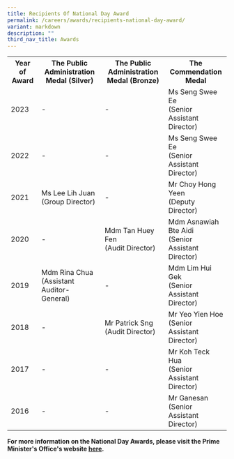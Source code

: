 ```yaml
---
title: Recipients Of National Day Award
permalink: /careers/awards/recipients-national-day-award/
variant: markdown
description: ""
third_nav_title: Awards
---
```

<table> 
	<!-- don't touch-->
	<tbody><tr>
		<th>Year of Award</th> 
		<th>The Public Administration Medal (Silver)</th>
		<th>The Public Administration Medal (Bronze)</th> 
		<th>The Commendation Medal</th> 
	</tr> 
	<!-- for new line copy between the <tr> and </tr> -->
	<tr> 
		<td>2023</td>
		<td>-</td>
		<td>-</td>
		<td>Ms Seng Swee Ee
						<br>
						(Senior Assistant Director)</td>
	</tr>
	<tr> 
		<td>2022</td>
		<td>-</td>
		<td>-</td>
		<td>Ms Seng Swee Ee
						<br>
						(Senior Assistant Director)</td>
	</tr>
	<tr> 
		<td>2021</td>
		<td>Ms Lee Lih Juan
						<br>
						(Group Director)</td>
		<td>-</td>
		<td>Mr Choy Hong Yeen
						<br>
						(Deputy Director)</td>
	</tr>
	<tr> 
		<td>2020</td>
		<td>-</td>
		<td>Mdm Tan Huey Fen
						<br>
						(Audit Director)</td>
		<td>Mdm Asnawiah Bte Aidi
						<br>
						(Senior Assistant Director)</td>
	</tr>
	<tr> 
		<td>2019</td>
		<td>Mdm Rina Chua
						<br>
						(Assistant Auditor-General)</td>
		<td>-</td>
		<td>Mdm Lim Hui Gek
						<br>
						(Senior Assistant Director)</td>
	</tr>
	<tr> 
		<td>2018</td>
		<td>-</td>
		<td>Mr Patrick Sng
						<br>
						(Audit Director)</td>
		<td>Mr Yeo Yien Hoe
						<br>
						(Senior Assistant Director)</td>
	</tr>
	<tr> 
		<td>2017</td>
		<td>-</td>
		<td>-</td>
		<td>Mr Koh Teck Hua
						<br>
						(Senior Assistant Director)</td>
	</tr>
	<tr> 
		<td>2016</td>
		<td>-</td>
		<td>-</td>
		<td>Mr Ganesan
						<br>
						(Senior Assistant Director)</td>
	</tr>
</tbody></table>

**For more information on the National Day Awards, please visit the Prime Minister's Office's website [here](https://www.pmo.gov.sg/National-Day-Awards).**